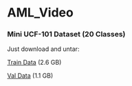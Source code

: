 # AML_Video

### Mini UCF-101 Dataset (20 Classes)
Just download and untar:

[Train Data](https://filedn.com/l0kNCNuXuEq70c3iUHsXxJ7/train.tar) (2.6 GB)

[Val Data](https://filedn.com/l0kNCNuXuEq70c3iUHsXxJ7/val.tar) (1.1 GB)
 
